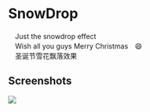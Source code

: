 # SnowDrop
　Just the snowdrop effect<br>　Wish all you guys Merry Christmas　:smile:<br>　圣诞节雪花飘落效果
## Screenshots 
![](https://github.com/EvanJamesMG/SnowDrop/blob/master/AnimationTest/show.gif)  

